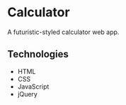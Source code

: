 # Calculator

A futuristic-styled calculator web app.

## Technologies

- HTML
- CSS
- JavaScript
- jQuery